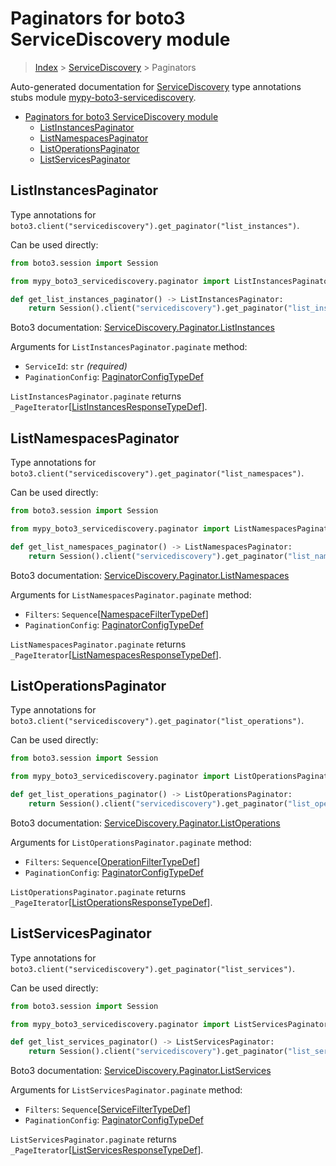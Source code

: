 <a id="paginators-for-boto3-servicediscovery-module"></a>

# Paginators for boto3 ServiceDiscovery module

> [Index](..) > [ServiceDiscovery](.) > Paginators

Auto-generated documentation for
[ServiceDiscovery](https://boto3.amazonaws.com/v1/documentation/api/latest/reference/services/servicediscovery.html#ServiceDiscovery)
type annotations stubs module
[mypy-boto3-servicediscovery](https://pypi.org/project/mypy-boto3-servicediscovery/).

- [Paginators for boto3 ServiceDiscovery module](#paginators-for-boto3-servicediscovery-module)
  - [ListInstancesPaginator](#listinstancespaginator)
  - [ListNamespacesPaginator](#listnamespacespaginator)
  - [ListOperationsPaginator](#listoperationspaginator)
  - [ListServicesPaginator](#listservicespaginator)

<a id="listinstancespaginator"></a>

## ListInstancesPaginator

Type annotations for
`boto3.client("servicediscovery").get_paginator("list_instances")`.

Can be used directly:

```python
from boto3.session import Session

from mypy_boto3_servicediscovery.paginator import ListInstancesPaginator

def get_list_instances_paginator() -> ListInstancesPaginator:
    return Session().client("servicediscovery").get_paginator("list_instances")
```

Boto3 documentation:
[ServiceDiscovery.Paginator.ListInstances](https://boto3.amazonaws.com/v1/documentation/api/latest/reference/services/servicediscovery.html#ServiceDiscovery.Paginator.ListInstances)

Arguments for `ListInstancesPaginator.paginate` method:

- `ServiceId`: `str` *(required)*
- `PaginationConfig`:
  [PaginatorConfigTypeDef](./type_defs.md#paginatorconfigtypedef)

`ListInstancesPaginator.paginate` returns
`_PageIterator`\[[ListInstancesResponseTypeDef](./type_defs.md#listinstancesresponsetypedef)\].

<a id="listnamespacespaginator"></a>

## ListNamespacesPaginator

Type annotations for
`boto3.client("servicediscovery").get_paginator("list_namespaces")`.

Can be used directly:

```python
from boto3.session import Session

from mypy_boto3_servicediscovery.paginator import ListNamespacesPaginator

def get_list_namespaces_paginator() -> ListNamespacesPaginator:
    return Session().client("servicediscovery").get_paginator("list_namespaces")
```

Boto3 documentation:
[ServiceDiscovery.Paginator.ListNamespaces](https://boto3.amazonaws.com/v1/documentation/api/latest/reference/services/servicediscovery.html#ServiceDiscovery.Paginator.ListNamespaces)

Arguments for `ListNamespacesPaginator.paginate` method:

- `Filters`:
  `Sequence`\[[NamespaceFilterTypeDef](./type_defs.md#namespacefiltertypedef)\]
- `PaginationConfig`:
  [PaginatorConfigTypeDef](./type_defs.md#paginatorconfigtypedef)

`ListNamespacesPaginator.paginate` returns
`_PageIterator`\[[ListNamespacesResponseTypeDef](./type_defs.md#listnamespacesresponsetypedef)\].

<a id="listoperationspaginator"></a>

## ListOperationsPaginator

Type annotations for
`boto3.client("servicediscovery").get_paginator("list_operations")`.

Can be used directly:

```python
from boto3.session import Session

from mypy_boto3_servicediscovery.paginator import ListOperationsPaginator

def get_list_operations_paginator() -> ListOperationsPaginator:
    return Session().client("servicediscovery").get_paginator("list_operations")
```

Boto3 documentation:
[ServiceDiscovery.Paginator.ListOperations](https://boto3.amazonaws.com/v1/documentation/api/latest/reference/services/servicediscovery.html#ServiceDiscovery.Paginator.ListOperations)

Arguments for `ListOperationsPaginator.paginate` method:

- `Filters`:
  `Sequence`\[[OperationFilterTypeDef](./type_defs.md#operationfiltertypedef)\]
- `PaginationConfig`:
  [PaginatorConfigTypeDef](./type_defs.md#paginatorconfigtypedef)

`ListOperationsPaginator.paginate` returns
`_PageIterator`\[[ListOperationsResponseTypeDef](./type_defs.md#listoperationsresponsetypedef)\].

<a id="listservicespaginator"></a>

## ListServicesPaginator

Type annotations for
`boto3.client("servicediscovery").get_paginator("list_services")`.

Can be used directly:

```python
from boto3.session import Session

from mypy_boto3_servicediscovery.paginator import ListServicesPaginator

def get_list_services_paginator() -> ListServicesPaginator:
    return Session().client("servicediscovery").get_paginator("list_services")
```

Boto3 documentation:
[ServiceDiscovery.Paginator.ListServices](https://boto3.amazonaws.com/v1/documentation/api/latest/reference/services/servicediscovery.html#ServiceDiscovery.Paginator.ListServices)

Arguments for `ListServicesPaginator.paginate` method:

- `Filters`:
  `Sequence`\[[ServiceFilterTypeDef](./type_defs.md#servicefiltertypedef)\]
- `PaginationConfig`:
  [PaginatorConfigTypeDef](./type_defs.md#paginatorconfigtypedef)

`ListServicesPaginator.paginate` returns
`_PageIterator`\[[ListServicesResponseTypeDef](./type_defs.md#listservicesresponsetypedef)\].

